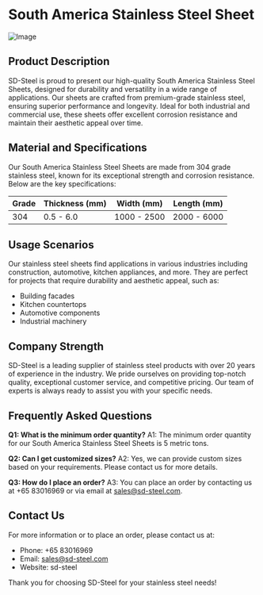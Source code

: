 # South America Stainless Steel Sheet

![Image](https://github.com/user-attachments/assets/2567258e-e124-4816-932d-1809bd27ef0b)

## Product Description

SD-Steel is proud to present our high-quality South America Stainless Steel Sheets, designed for durability and versatility in a wide range of applications. Our sheets are crafted from premium-grade stainless steel, ensuring superior performance and longevity. Ideal for both industrial and commercial use, these sheets offer excellent corrosion resistance and maintain their aesthetic appeal over time.

## Material and Specifications

Our South America Stainless Steel Sheets are made from 304 grade stainless steel, known for its exceptional strength and corrosion resistance. Below are the key specifications:

| Grade | Thickness (mm) | Width (mm) | Length (mm) |
|-------|----------------|------------|-------------|
| 304   | 0.5 - 6.0      | 1000 - 2500 | 2000 - 6000 |

## Usage Scenarios

Our stainless steel sheets find applications in various industries including construction, automotive, kitchen appliances, and more. They are perfect for projects that require durability and aesthetic appeal, such as:

- Building facades
- Kitchen countertops
- Automotive components
- Industrial machinery

## Company Strength

SD-Steel is a leading supplier of stainless steel products with over 20 years of experience in the industry. We pride ourselves on providing top-notch quality, exceptional customer service, and competitive pricing. Our team of experts is always ready to assist you with your specific needs.

## Frequently Asked Questions

**Q1: What is the minimum order quantity?**
A1: The minimum order quantity for our South America Stainless Steel Sheets is 5 metric tons.

**Q2: Can I get customized sizes?**
A2: Yes, we can provide custom sizes based on your requirements. Please contact us for more details.

**Q3: How do I place an order?**
A3: You can place an order by contacting us at +65 83016969 or via email at sales@sd-steel.com.

## Contact Us

For more information or to place an order, please contact us at:
- Phone: +65 83016969
- Email: sales@sd-steel.com
- Website:  sd-steel

Thank you for choosing SD-Steel for your stainless steel needs!